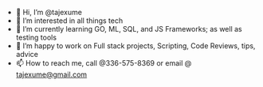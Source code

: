 - 👋 Hi, I’m @tajexume
- 👀 I’m interested in all things tech
- 🌱 I’m currently learning GO, ML, SQL, and JS Frameworks; as well as testing tools
- 💞️ I’m happy to work on Full stack projects, Scripting, Code Reviews, tips, advice
- 📫 How to reach me, call @336-575-8369 or email @ tajexume@gmail.com

<!---
tajexume/tajexume is a ✨ special ✨ repository because its `README.md` (this file) appears on your GitHub profile.
You can click the Preview link to take a look at your changes.
--->
